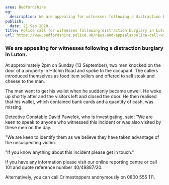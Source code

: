 ```yaml
area: Bedfordshire
og:
  description: We are appealing for witnesses following a distraction burglary in Luton.
publish:
  date: 21 Sep 2020
title: Police call for witnesses following distraction burglary in Luton
url: https://www.bedfordshire.police.uk/news-and-appeals/police-call-witnesses-following-distraction-burglary-luton
```

### We are appealing for witnesses following a distraction burglary in Luton.

At approximately 2pm on Sunday (13 September), two men knocked on the door of a property in Hitchin Road and spoke to the occupant. The callers introduced themselves as food item sellers and offered to sell steak and cheese to the man.

The man went to get his wallet when he suddenly became unwell. He woke up shortly after and the visitors left and closed the door. He then realised that his wallet, which contained bank cards and a quantity of cash, was missing.

Detective Constable David Pawelek, who is investigating, said: "We are keen to speak to anyone who witnessed this incident or was also visited by these men on the day.

"We are keen to identify them as we believe they have taken advantage of the unsuspecting victim.

"If you know anything about this incident please get in touch."

If you have any information please visit our online reporting centre or call 101 and quote reference number 40/49887/20.

Alternatively, you can call Crimestoppers anonymously on 0800 555 111.
